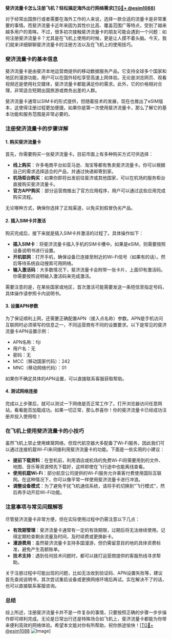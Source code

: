 **斐济流量卡怎么注册飞机？轻松搞定海外出行网络需求[[TG💪+ @esim1088](https://t.me/s/esim1088)]**

对于经常出国旅行或者需要在海外工作的人来说，选择一款合适的流量卡是非常重要的事情。而斐济流量卡近年来因为其性价比高、覆盖范围广等特点，受到了越来越多用户的青睐。不过，很多初次接触斐济流量卡的朋友可能会遇到一个问题：如何注册斐济流量卡？尤其是在飞机上使用的时候，更是让人摸不着头脑。今天，我们就来详细聊聊斐济流量卡的注册方法以及在飞机上的使用技巧。

### 斐济流量卡的基本信息

斐济流量卡是由斐济本地运营商提供的移动数据服务产品。它支持全球多个国家和地区的漫游功能，用户可以在国外轻松享受高速上网体验。无论是浏览网页、观看视频还是使用社交媒体，斐济流量卡都能满足你的需求。此外，它的价格相对合理，非常适合短期出国旅游或商务出差的人群。

斐济流量卡通常以SIM卡的形式提供，但随着技术的发展，现在也推出了eSIM版本，这使得注册过程更加便捷。如果你是第一次使用斐济流量卡，那么了解它的基本功能和服务范围是非常必要的。

### 注册斐济流量卡的步骤详解

#### 1. 购买斐济流量卡

首先，你需要购买一张斐济流量卡。目前市面上有多种购买方式可供选择：

- **线上购买**：许多电商平台如亚马逊、淘宝等都有售卖斐济流量卡。你可以根据自己的需求选择适合的产品，并通过快递邮寄到家。
- **机场柜台购买**：如果你即将出发前往斐济或其他国家，可以在机场的服务柜台直接购买斐济流量卡。
- **官方APP购买**：部分运营商推出了官方应用程序，用户可以通过这些应用完成购买流程。

无论哪种方式，确保你选择了正规渠道，以免买到假冒伪劣产品。

#### 2. 插入SIM卡并激活

购买完成后，接下来就是插入SIM卡并激活的过程了。具体操作如下：

- **插入SIM卡**：将斐济流量卡插入手机的SIM卡槽中。如果是eSIM，则需要按照设备说明书进行设置。
- **开机联网**：打开手机，确保设备已连接至附近的Wi-Fi信号（如果有的话）。然后等待系统自动搜索可用网络。
- **输入激活码**：大多数情况下，斐济流量卡会附带一张卡片，上面印有激活码。你需要按照说明输入激活码来完成激活。

需要注意的是，在某些国家或地区，首次激活可能需要发送一条短信至指定号码，具体操作请参照卡内说明书。

#### 3. 设置APN参数

为了保证顺利上网，还需要正确配置APN（接入点名称）参数。APN是手机访问互联网时必须填写的信息之一，不同运营商有不同的设置要求。以下是常见的斐济流量卡APN设置示例：

- APN名称：fiji
- 用户名：无
- 密码：无
- MCC（移动国家代码）：242
- MNC（移动网络代码）：01

如果你不确定具体的APN设置，可以直接联系客服获取帮助。

#### 4. 测试网络连接

完成以上步骤后，就可以测试一下网络是否正常工作了。打开浏览器访问任意网站，看看能否加载成功。如果一切正常，那么恭喜你！你的斐济流量卡已经成功注册并投入使用啦！

### 在飞机上使用斐济流量卡的小技巧

虽然飞机上禁止使用蜂窝网络，但现代航空器大多配备了Wi-Fi服务，因此我们可以通过连接机载Wi-Fi来间接利用斐济流量卡的功能。下面是一些实用的小建议：

- **提前下载资料**：在登机前，利用酒店或机场的免费Wi-Fi将需要用到的文件、地图、音乐等资源预先下载好，这样即使在飞行途中也能离线查看。
- **使用机载Wi-Fi**：部分航空公司提供的Wi-Fi服务允许乘客付费使用国际互联网。在这种情况下，你可以像平常一样使用斐济流量卡进行冲浪。
- **调整设备模式**：为了避免干扰飞机通信系统，请将手机切换到“飞行模式”，然后再手动开启Wi-Fi功能。

### 注意事项与常见问题解答

尽管斐济流量卡非常方便，但在实际使用过程中仍需注意以下几点：

- **有效期管理**：斐济流量卡通常有一定的有效期限，过期后将无法继续使用。记得定期检查剩余流量及时间，及时续费或更换新卡。
- **漫游费用**：虽然斐济流量卡支持多国漫游，但仍需留意目的地的具体资费标准，避免产生高额账单。
- **技术支持**：遇到任何技术问题时，都可以拨打运营商提供的客服热线寻求帮助。

关于注册过程中可能出现的问题，比如无法收到验证码、APN设置失败等，建议首先查阅说明书，其次尝试重启设备或更换网络环境后再试。实在解决不了的话，也可以直接联系客服咨询。

### 总结

综上所述，注册斐济流量卡并不是一件复杂的事情，只要按照正确的步骤一步步操作即可顺利完成。无论是日常出行还是特殊场合如飞机上，斐济流量卡都能为你带来便利高效的网络体验。希望本文能对你有所帮助，祝你旅途愉快！[[TG💪+ @esim1088](https://t.me/s/esim1088) ![Image](https://i.postimg.cc/4NQfJmqS/Snipaste-2025-05-13-00-14-12.png)]